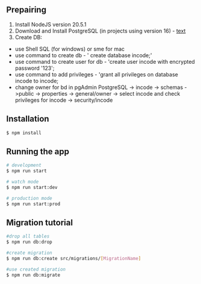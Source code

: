 
## Prepairing 

1. Install NodeJS version 20.5.1
2. Download and Install PostgreSQL (in projects using version 16) - [text](https://www.postgresql.org/download/)
3. Create DB:
  - use Shell SQL (for windows) or sme for mac
  - use command to create db - ' create database incode;'
  - use command to create user for db - 'create user incode with encrypted password '123';
  - use command to add privileges - 'grant all privileges on database incode to incode;
  - change owner for bd in pgAdmin PostgreSQL -> incode -> schemas ->public -> properties -> general/owner -> select incode
  and check privileges for incode -> security/incode

## Installation

```bash
$ npm install
```

## Running the app

```bash
# development
$ npm run start

# watch mode
$ npm run start:dev

# production mode
$ npm run start:prod
```



## Migration tutorial
```bash
#drop all tables 
$ npm run db:drop

#create migration 
$ npm run db:create src/migrations/[MigrationName]

#use created migration 
$ npm run db:migrate




